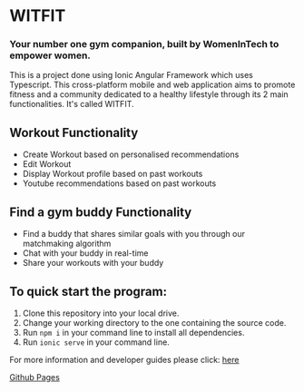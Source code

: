 # WITFIT 
### Your number one gym companion, built by WomenInTech to empower women.

This is a project done using Ionic Angular Framework which uses Typescript. This cross-platform mobile and web application aims to promote fitness and a community dedicated to a healthy lifestyle through its 2 main functionalities. It's called WITFIT.

## Workout Functionality
-  Create Workout based on personalised recommendations
-  Edit Workout
-  Display Workout profile based on past workouts
- Youtube recommendations based on past workouts

## Find a gym buddy Functionality
- Find a buddy that shares similar goals with you through our matchmaking algorithm
- Chat with your buddy in real-time
- Share your workouts with your buddy

## To quick start the program:
1. Clone this repository into your local drive.
2. Change your working directory to the one containing the source code.
3. Run `npm i` in your command line to install all dependencies.
4. Run `ionic serve` in your command line.

For more information and developer guides please click: [here](https://github.com/suenalaba/womenintech/blob/main/docs/readme.md)

[Github Pages](https://suenalaba.github.io/womenintech/)

